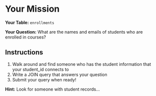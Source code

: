 # Your Mission

**Your Table:** `enrollments`

**Your Question:** What are the names and emails of students who are enrolled in courses?

## Instructions
1. Walk around and find someone who has the student information that your student_id connects to
2. Write a JOIN query that answers your question
3. Submit your query when ready!

**Hint:** Look for someone with student records...